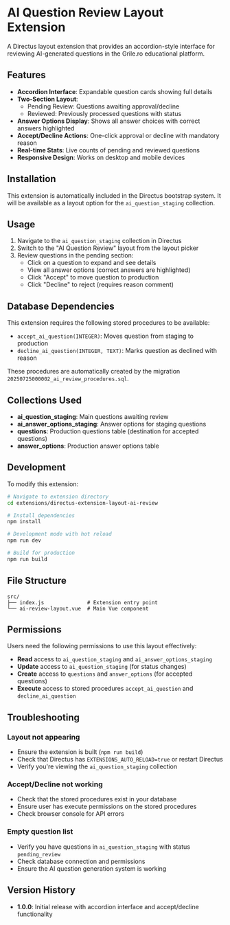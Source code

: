 # AI Question Review Layout Extension

A Directus layout extension that provides an accordion-style interface for reviewing AI-generated questions in the Grile.ro educational platform.

## Features

- **Accordion Interface**: Expandable question cards showing full details
- **Two-Section Layout**: 
  - Pending Review: Questions awaiting approval/decline
  - Reviewed: Previously processed questions with status
- **Answer Options Display**: Shows all answer choices with correct answers highlighted
- **Accept/Decline Actions**: One-click approval or decline with mandatory reason
- **Real-time Stats**: Live counts of pending and reviewed questions
- **Responsive Design**: Works on desktop and mobile devices

## Installation

This extension is automatically included in the Directus bootstrap system. It will be available as a layout option for the `ai_question_staging` collection.

## Usage

1. Navigate to the `ai_question_staging` collection in Directus
2. Switch to the "AI Question Review" layout from the layout picker
3. Review questions in the pending section:
   - Click on a question to expand and see details
   - View all answer options (correct answers are highlighted)
   - Click "Accept" to move question to production
   - Click "Decline" to reject (requires reason comment)

## Database Dependencies

This extension requires the following stored procedures to be available:

- `accept_ai_question(INTEGER)`: Moves question from staging to production
- `decline_ai_question(INTEGER, TEXT)`: Marks question as declined with reason

These procedures are automatically created by the migration `20250725000002_ai_review_procedures.sql`.

## Collections Used

- **ai_question_staging**: Main questions awaiting review
- **ai_answer_options_staging**: Answer options for staging questions
- **questions**: Production questions table (destination for accepted questions)
- **answer_options**: Production answer options table

## Development

To modify this extension:

```bash
# Navigate to extension directory
cd extensions/directus-extension-layout-ai-review

# Install dependencies
npm install

# Development mode with hot reload
npm run dev

# Build for production
npm run build
```

## File Structure

```
src/
├── index.js              # Extension entry point
└── ai-review-layout.vue  # Main Vue component
```

## Permissions

Users need the following permissions to use this layout effectively:

- **Read** access to `ai_question_staging` and `ai_answer_options_staging`
- **Update** access to `ai_question_staging` (for status changes)
- **Create** access to `questions` and `answer_options` (for accepted questions)
- **Execute** access to stored procedures `accept_ai_question` and `decline_ai_question`

## Troubleshooting

### Layout not appearing
- Ensure the extension is built (`npm run build`)
- Check that Directus has `EXTENSIONS_AUTO_RELOAD=true` or restart Directus
- Verify you're viewing the `ai_question_staging` collection

### Accept/Decline not working
- Check that the stored procedures exist in your database
- Ensure user has execute permissions on the stored procedures
- Check browser console for API errors

### Empty question list
- Verify you have questions in `ai_question_staging` with status `pending_review`
- Check database connection and permissions
- Ensure the AI question generation system is working

## Version History

- **1.0.0**: Initial release with accordion interface and accept/decline functionality